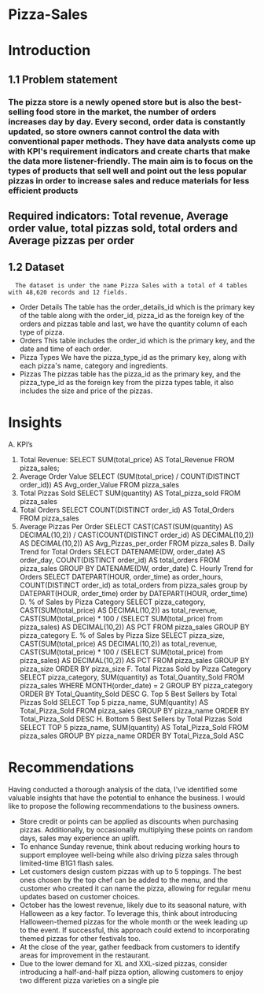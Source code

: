 # Pizza-Sales
# Introduction
  ## 1.1	Problem statement
  ### The pizza store is a newly opened store but is also the best-selling food store in the market, the number of orders increases day by day. Every second, order data is constantly updated, so store owners cannot control the data with conventional paper methods. They have data analysts come up with KPI's requirement indicators and create charts that make the data more listener-friendly. The main aim is to focus on the types of products that sell well and point out the less popular pizzas in order to increase sales and reduce materials for less efficient products 
  ## Required indicators: Total revenue, Average order value, total pizzas sold, total orders and Average pizzas per order
  ## 1.2	Dataset
      The dataset is under the name Pizza Sales with a total of 4 tables with 48,620 records and 12 fields.
 - Order Details
The table has the order_details_id which is the primary key of the table along with the order_id, pizza_id as the foreign key of the orders and pizzas table and last, we have the quantity column of each type of pizza.
 - Orders
This table includes the order_id which is the primary key, and the date and time of each order.
 - Pizza Types
We have the pizza_type_id as the primary key, along with each pizza's name, category and ingredients.
 - Pizzas
The pizzas table has the pizza_id as the primary key, and the pizza_type_id as the foreign key from the pizza types table, it also includes the size and price of the pizzas. 
# Insights 
A. KPI’s
1. Total Revenue:
SELECT SUM(total_price) AS Total_Revenue FROM pizza_sales;
2. Average Order Value
SELECT (SUM(total_price) / COUNT(DISTINCT order_id)) AS Avg_order_Value FROM
pizza_sales
3. Total Pizzas Sold
SELECT SUM(quantity) AS Total_pizza_sold FROM pizza_sales
4. Total Orders
SELECT COUNT(DISTINCT order_id) AS Total_Orders FROM pizza_sales
5. Average Pizzas Per Order
SELECT CAST(CAST(SUM(quantity) AS DECIMAL(10,2)) /
CAST(COUNT(DISTINCT order_id) AS DECIMAL(10,2)) AS DECIMAL(10,2))
AS Avg_Pizzas_per_order
FROM pizza_sales
B. Daily Trend for Total Orders
SELECT DATENAME(DW, order_date) AS order_day, COUNT(DISTINCT order_id) AS
total_orders 
FROM pizza_sales
GROUP BY DATENAME(DW, order_date)
C. Hourly Trend for Orders
SELECT DATEPART(HOUR, order_time) as order_hours, COUNT(DISTINCT order_id) as
total_orders
from pizza_sales
group by DATEPART(HOUR, order_time)
order by DATEPART(HOUR, order_time)
D. % of Sales by Pizza Category
SELECT pizza_category, CAST(SUM(total_price) AS DECIMAL(10,2)) as total_revenue,
CAST(SUM(total_price) * 100 / (SELECT SUM(total_price) from pizza_sales) AS
DECIMAL(10,2)) AS PCT
FROM pizza_sales
GROUP BY pizza_category
E. % of Sales by Pizza Size
SELECT pizza_size, CAST(SUM(total_price) AS DECIMAL(10,2)) as total_revenue,
CAST(SUM(total_price) * 100 / (SELECT SUM(total_price) from pizza_sales) AS
DECIMAL(10,2)) AS PCT
FROM pizza_sales
GROUP BY pizza_size
ORDER BY pizza_size
F. Total Pizzas Sold by Pizza Category
SELECT pizza_category, SUM(quantity) as Total_Quantity_Sold
FROM pizza_sales
WHERE MONTH(order_date) = 2
GROUP BY pizza_category
ORDER BY Total_Quantity_Sold DESC
G. Top 5 Best Sellers by Total Pizzas Sold
SELECT Top 5 pizza_name, SUM(quantity) AS Total_Pizza_Sold
FROM pizza_sales
GROUP BY pizza_name
ORDER BY Total_Pizza_Sold DESC
H. Bottom 5 Best Sellers by Total Pizzas Sold
SELECT TOP 5 pizza_name, SUM(quantity) AS Total_Pizza_Sold
FROM pizza_sales
GROUP BY pizza_name
ORDER BY Total_Pizza_Sold ASC
# Recommendations
Having conducted a thorough analysis of the data, I've identified some valuable insights that have the potential to enhance the business. I would like to propose the following recommendations to the business owners.
 - Store credit or points can be applied as discounts when purchasing pizzas. Additionally, by occasionally multiplying these points on random days, sales may experience an uplift.
 - To enhance Sunday revenue, think about reducing working hours to support employee well-being while also driving pizza sales through limited-time B1G1 flash sales.
 - Let customers design custom pizzas with up to 5 toppings. The best ones chosen by the top chef can be added to the menu, and the customer who created it can name the pizza, allowing for regular menu updates based on customer choices.
 - October has the lowest revenue, likely due to its seasonal nature, with Halloween as a key factor. To leverage this, think about introducing Halloween-themed pizzas for the whole month or the week leading up to the event. If successful, this approach could extend to incorporating themed pizzas for other festivals too.
 - At the close of the year, gather feedback from customers to identify areas for improvement in the restaurant.
 - Due to the lower demand for XL and XXL-sized pizzas, consider introducing a half-and-half pizza option, allowing customers to enjoy two different pizza varieties on a single pie
   
